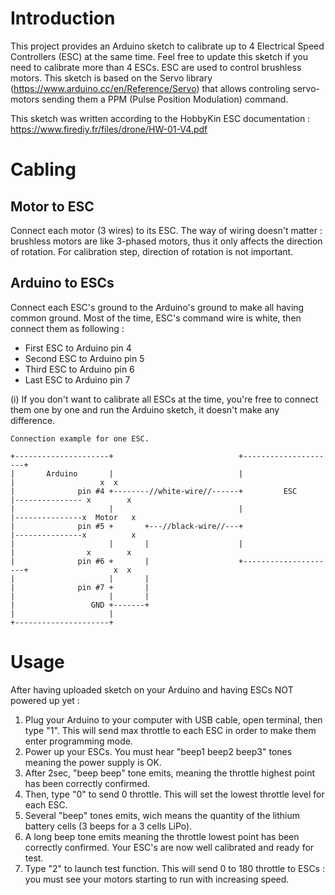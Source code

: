# Introduction
This project provides an Arduino sketch to calibrate up to 4 Electrical Speed Controllers (ESC) at the same time. Feel free to update this sketch if you need to calibrate more than 4 ESCs.
ESC are used to control brushless motors.
This sketch is based on the Servo library (https://www.arduino.cc/en/Reference/Servo) that allows controling servo-motors sending them a PPM (Pulse Position Modulation) command.

This sketch was written according to the HobbyKin ESC documentation : https://www.firediy.fr/files/drone/HW-01-V4.pdf


# Cabling
## Motor to ESC
Connect each motor (3 wires) to its ESC. The way of wiring doesn't matter : brushless motors are like 3-phased motors, thus it only affects the direction of rotation. For calibration step, direction of rotation is not important.

## Arduino to ESCs
Connect each ESC's ground to the Arduino's ground to make all having common ground.
Most of the time, ESC's command wire is white, then connect them as following : 
 - First ESC to Arduino pin 4
 - Second ESC to Arduino pin 5
 - Third ESC to Arduino pin 6 
 - Last ESC to Arduino pin 7
    
(i) If you don't want to calibrate all ESCs at the time, you're free to connect them one by one and run the Arduino sketch, it doesn't make any difference.

```
Connection example for one ESC.

+---------------------+                            +---------------------+               
|       Arduino       |                            |                     |                   x  x     
|              pin #4 +--------//white-wire//------+         ESC         |--------------- x        x  
|                     |                            |                     |---------------x  Motor   x 
|              pin #5 +       +---//black-wire//---+                     |---------------x          x 
|                     |       |                    |                     |                x        x 
|              pin #6 +       |                    +---------------------+                   x  x   
|                     |       |
|              pin #7 +       |
|                     |       | 
|                 GND +-------+
|                     |
+---------------------+
```

# Usage
After having uploaded sketch on your Arduino and having ESCs NOT powered up yet :

1. Plug your Arduino to your computer with USB cable, open terminal, then type "1".
This will send max throttle to each ESC in order to make them enter programming mode.
2. Power up your ESCs. You must hear "beep1 beep2 beep3" tones meaning the power supply is OK.
3. After 2sec, "beep beep" tone emits, meaning the throttle highest point has been correctly confirmed.
4. Then, type "0" to send 0 throttle. This will set the lowest throttle level for each ESC.
5. Several "beep" tones emits, wich means the quantity of the lithium battery cells (3 beeps for a 3 cells LiPo).
6. A long beep tone emits meaning the throttle lowest point has been correctly confirmed.
Your ESC's are now well calibrated and ready for test.
7. Type "2" to launch test function. This will send 0 to 180 throttle to ESCs : you must see your motors starting to run with increasing speed.
